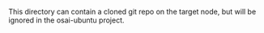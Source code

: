 This directory can contain a cloned git repo on the target node, but will be ignored in the osai-ubuntu project.
